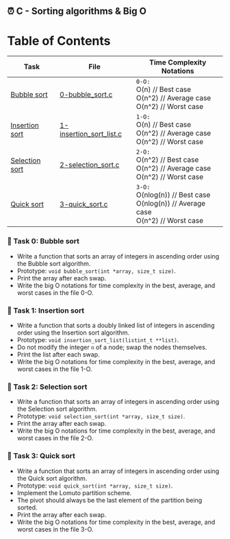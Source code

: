 ## :alarm_clock: C - Sorting algorithms & Big O

# Table of Contents


| Task                           | File          | Time Complexity Notations                                      |
|--------------------------------|---------------|-----------------------------------------------------------------|
| [Bubble sort](#bubble-sort)    | [0-bubble_sort.c](./0-bubble_sort.c) | ``0-O:``<br> O(n)    // Best case<br> O(n^2)  // Average case<br> O(n^2)  // Worst case  |
| [Insertion sort](#insertion-sort) | [1-insertion_sort_list.c](./1-insertion_sort_list.c) | ``1-O:``<br> O(n)    // Best case<br> O(n^2)  // Average case<br> O(n^2)  // Worst case  |
| [Selection sort](#selection-sort) | [2-selection_sort.c](./2-selection_sort.c) | ``2-O:``<br> O(n^2)  // Best case<br> O(n^2)  // Average case<br> O(n^2)  // Worst case  |
| [Quick sort](#quick-sort)      | [3-quick_sort.c](./3-quick_sort.c) | ``3-O:``<br> O(nlog(n)) // Best case<br> O(nlog(n))  // Average case<br> O(n^2) // Worst case  |


### :small_orange_diamond: Task 0: Bubble sort

- Write a function that sorts an array of integers in ascending order using the Bubble sort algorithm.
- Prototype: `void bubble_sort(int *array, size_t size)`.
- Print the array after each swap.
- Write the big O notations for time complexity in the best, average, and worst cases in the file 0-O.



### :small_orange_diamond: Task 1: Insertion sort

- Write a function that sorts a doubly linked list of integers in ascending order using the Insertion sort algorithm.
- Prototype: `void insertion_sort_list(listint_t **list)`.
- Do not modify the integer `n` of a node; swap the nodes themselves.
- Print the list after each swap.
- Write the big O notations for time complexity in the best, average, and worst cases in the file 1-O.


### :small_orange_diamond: Task 2: Selection sort

- Write a function that sorts an array of integers in ascending order using the Selection sort algorithm.
- Prototype: `void selection_sort(int *array, size_t size)`.
- Print the array after each swap.
- Write the big O notations for time complexity in the best, average, and worst cases in the file 2-O.



### :small_orange_diamond: Task 3: Quick sort

- Write a function that sorts an array of integers in ascending order using the Quick sort algorithm.
- Prototype: `void quick_sort(int *array, size_t size)`.
- Implement the Lomuto partition scheme.
- The pivot should always be the last element of the partition being sorted.
- Print the array after each swap.
- Write the big O notations for time complexity in the best, average, and worst cases in the file 3-O.

